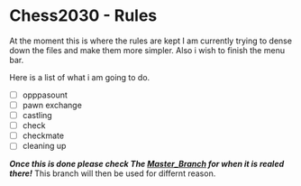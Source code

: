 # Chess2030 - Rules

At the moment this is where the rules are kept
I am currently trying to dense down the files and make them more simpler.
Also i wish to finish the menu bar.

Here is a list of what i am going to do.

- [ ] opppasount
- [ ] pawn exchange
- [ ] castling
- [ ] check
- [ ] checkmate
- [ ] cleaning up

***Once this is done please check The [Master_Branch](https://github.com/Taonga07/Chess2030) for when it is realed there!***
This branch will then be used for differnt reason.
